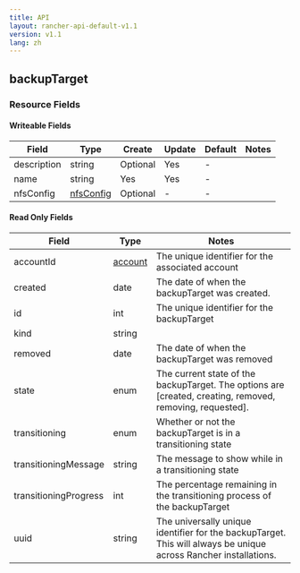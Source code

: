 ```yaml
---
title: API
layout: rancher-api-default-v1.1
version: v1.1
lang: zh
---
```


## backupTarget



### Resource Fields

#### Writeable Fields

Field | Type | Create | Update | Default | Notes
---|---|---|---|---|---
description | string | Optional | Yes | - | 
name | string | Yes | Yes | - | 
nfsConfig | [nfsConfig]({{site.baseurl}}/rancher/{{page.version}}/{{page.lang}}/api/api-resources/nfsConfig/) | Optional | - | - | 


#### Read Only Fields

Field | Type   | Notes
---|---|---
accountId | [account]({{site.baseurl}}/rancher/{{page.version}}/{{page.lang}}/api/api-resources/account/)  | The unique identifier for the associated account
created | date  | The date of when the backupTarget was created.
id | int  | The unique identifier for the backupTarget
kind | string  | 
removed | date  | The date of when the backupTarget was removed
state | enum  | The current state of the backupTarget. The options are [created, creating, removed, removing, requested].
transitioning | enum  | Whether or not the backupTarget is in a transitioning state
transitioningMessage | string  | The message to show while in a transitioning state
transitioningProgress | int  | The percentage remaining in the transitioning process of the backupTarget
uuid | string  | The universally unique identifier for the backupTarget. This will always be unique across Rancher installations.


<br>
